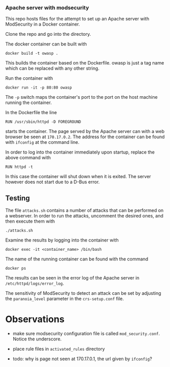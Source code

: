 ### Apache server with modsecurity

This repo hosts files for the attempt to set up an Apache server with ModSecurity in a Docker container.

Clone the repo and go into the directory.

The docker container can be built with

    docker build -t owasp .

This builds the container based on the Dockerfile. owasp is just a tag name which can be replaced with any other string.

Run the container with

    docker run -it -p 80:80 owasp

The `-p` switch maps the container's port to the port on the host machine running the container.

In the Dockerfile the line

    RUN /usr/sbin/httpd -D FOREGROUND

starts the container. The page served by the Apache server can with a web browser be seen at `170.17.0.2`. The address for the container can be found with `ifconfig` at the command line.

In order to log into the container immediately upon startup, replace the above command with

    RUN httpd -t

In this case the container will shut down when it is exited. The server however does not start due to a D-Bus error.

## Testing

The file `attacks.sh` contains a number of attacks that can be performed on a webserver. In order to run the attacks, uncomment the desired ones, and then execute them with

    ./attacks.sh

Examine the results by logging into the container with

    docker exec -it <container_name> /bin/bash

The name of the running container can be found with the command

    docker ps

The results can be seen in the error log of the Apache server in `/etc/httpd/logs/error_log`.

The sensitivity of ModSecurity to detect an attack can be set by adjusting the `paranoia_level` parameter in the `crs-setup.conf` file.



# Observations

- make sure modsecurity configuration file is called `mod_security.conf`. Notice the underscore.

- place rule files in `activated_rules` directory

- todo: why is page not seen at 170.17.0.1, the url given by `ifconfig`?
